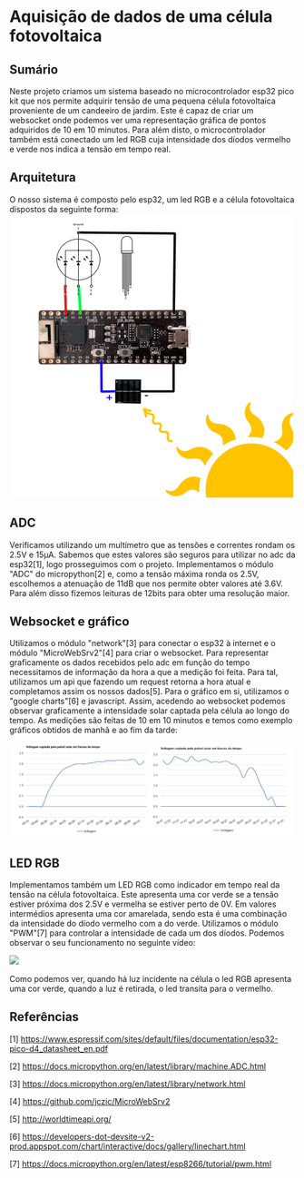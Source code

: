 # Aquisição de dados de uma célula fotovoltaica
## Sumário
Neste projeto criamos um sistema baseado no microcontrolador esp32 pico kit que nos permite adquirir tensão de uma pequena célula fotovoltaica proveniente de um candeeiro de jardim. Este é capaz de criar um websocket onde podemos ver uma representação gráfica de pontos adquiridos de 10 em 10 minutos. Para além disto, o microcontrolador também está conectado um led RGB cuja intensidade dos díodos vermelho e verde nos indica a tensão em tempo real.
## Arquitetura 
O nosso sistema é composto pelo esp32, um led RGB e a célula fotovoltaica dispostos da seguinte forma: 
<img src="./images/Diagram.png" width="500">

## ADC
Verificamos utilizando um multímetro que as tensões e correntes rondam os 2.5V e 15μA. Sabemos que estes valores são seguros para utilizar no adc da esp32[1], logo prosseguimos com o projeto. Implementamos o módulo "ADC" do micropython[2] e, como a tensão máxima ronda os 2.5V, escolhemos a atenuação de 11dB que nos permite obter valores até 3.6V. Para além disso fizemos leituras de 12bits para obter uma resolução maior.

## Websocket e gráfico
Utilizamos o módulo "network"[3] para conectar o esp32 à internet e o módulo "MicroWebSrv2"[4] para criar o websocket. 
Para representar graficamente os dados recebidos pelo adc em função do tempo necessitamos de informação da hora a que a medição foi feita. Para tal, utilizamos um api que fazendo um request retorna a hora atual e completamos assim os nossos dados[5]. 
Para o gráfico em si, utilizamos o "google charts"[6] e javascript. Assim, acedendo ao websocket podemos observar graficamente a intensidade solar captada pela célula ao longo do tempo. As medições são feitas de 10 em 10 minutos e temos como exemplo gráficos obtidos de manhã e ao fim da tarde:

<img src="./images/graph.jpg" width="1000">

## LED RGB 
Implementamos também um LED RGB como indicador em tempo real da tensão na célula fotovoltaica. Este apresenta uma cor verde se a tensão estiver próxima dos 2.5V e vermelha se estiver perto de 0V. Em valores intermédios apresenta uma cor amarelada, sendo esta é uma combinação da intensidade do díodo vermelho com a do verde. Utilizamos o módulo "PWM"[7] para controlar a intensidade de cada um dos díodos.
Podemos observar o seu funcionamento no seguinte vídeo:

<img src="https://im4.ezgif.com/tmp/ezgif-4-f2b761832a7f.gif"/>

Como podemos ver, quando há luz incidente na célula o led RGB apresenta uma cor verde, quando a luz é retirada, o led transita para o vermelho.

## Referências

[1] https://www.espressif.com/sites/default/files/documentation/esp32-pico-d4_datasheet_en.pdf

[2] https://docs.micropython.org/en/latest/library/machine.ADC.html

[3] https://docs.micropython.org/en/latest/library/network.html

[4] https://github.com/jczic/MicroWebSrv2

[5] http://worldtimeapi.org/

[6] https://developers-dot-devsite-v2-prod.appspot.com/chart/interactive/docs/gallery/linechart.html

[7] https://docs.micropython.org/en/latest/esp8266/tutorial/pwm.html
